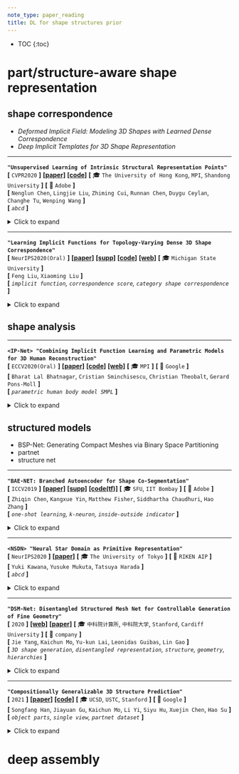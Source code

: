 ```yaml
---
note_type: paper_reading
title: DL for shape structures prior
---
```


* TOC
{:toc}

# part/structure-aware shape representation

## shape correspondence

 - *Deformed Implicit Field: Modeling 3D Shapes with Learned Dense Correspondence*
 - *Deep Implicit Templates for 3D Shape Representation*

---

**`"Unsupervised Learning of Intrinsic Structural Representation Points"`**  
**[** `CVPR2020` **]** **[[paper]](https://arxiv.org/pdf/2003.01661.pdf)** **[[code]](https://github.com/NolenChen/3DStructurePoints)**  **[** :mortar_board: `The University of Hong Kong`, `MPI`, `Shandong University` **]** **[** :office: `Adobe` **]**  
**[**  `Nenglun Chen`, `Lingjie Liu`, `Zhiming Cui`, `Runnan Chen`, `Duygu Ceylan`, `Changhe Tu`, `Wenping Wang`  **]**  
**[** _`abcd`_ **]**  

<details markdown="1">
  <summary markdown="0">Click to expand</summary>

- **Motivation**
  - 点云输入，无监督地learning structures of 3D shape
  - ![image-20201229153625536](media/image-20201229153625536.png){:.postimage .three_noscale}
- **results**
  - ![image-20201229153526461](media/image-20201229153526461.png){:.postimage .three_noscale}

</details>

---

**`"Learning Implicit Functions for Topology-Varying Dense 3D Shape Correspondence"`**  
**[** `NeurIPS2020(Oral)` **]** **[[paper]](https://arxiv.org/pdf/2010.12320.pdf)** **[[supp]](http://cvlab.cse.msu.edu/pdfs/Implicit_Dense_Correspondence_Supp.pdf)** **[[code]](https://github.com/liuf1990/Implicit_Dense_Correspondence)** **[[web]](http://cvlab.cse.msu.edu/project-implicit-dense-correspondence.html)** **[** :mortar_board: `Michigan State University` **]**   
**[**  `Feng Liu`, `Xiaoming Liu`  **]**  
**[** _`implicit function`, `correspondence score`, `category shape correspondence`_ **]**  

<details markdown="1">
  <summary markdown="0">Click to expand</summary>

- **Motivation**
  - 给定一组3D shapes（点云），category-specific model 无监督地学出逐pair（source 与target之间）的correspondence和部件segmentation
  - 即使拓扑不一样也能学到相关性
  - 有`correspondence`相关性分数输出<br>![image-20201229144020259](media/image-20201229144020259.png){:.postimage .three_noscale}
- **Overview**

</details>

## shape analysis

---

**`<IP-Net> "Combining Implicit Function Learning and Parametric Models for 3D Human Reconstruction"`**  
**[** `ECCV2020(Oral)` **]** **[[paper]](https://arxiv.org/pdf/2007.11432.pdf)** **[[code]](https://github.com/bharat-b7/IPNet)** **[[web]](http://virtualhumans.mpi-inf.mpg.de/ipnet/)** **[** :mortar_board: `MPI` **]** **[** :office: `Google` **]**  
**[**  `Bharat Lal Bhatnagar`, `Cristian Sminchisescu`, `Christian Theobalt`, `Gerard Pons-Moll`  **]**  
**[** _`parametric human body model SMPL`_ **]**  

<details markdown="1">
  <summary markdown="0">Click to expand</summary>

- **Motivation**
  - **<u>keypoint 1</u>**：不是inside / outside两类区分的单层表面，而是 inside the body (R0), between the body and clothing (R1), outside the clothing (R2) 3类区分的双层表面<br><img src="media/image-20201229100344345.png" alt="image-20201229100344345"  class="postimage three_noscale" />
  - **keypoint 2** 
    - 隐函数类的方法可以产生任意分辨率的细节，但是一般是static的不能控制
    - 建立和parametric body model ([SMPL](https://smpl.is.tue.mpg.de/))的相关性，可以对预测出的implicit surface `register`注册 SMPL+D ，让预测出的implicit representation **<u>可以控制</u>** <br>![image-20201229101504269](media/image-20201229101504269.png){:.postimage .three_noscale}
- **overview**
  - 输入一个稀疏点云（来自有关节、不同形状、不同pose、不同clothing的人类），一个occupancy predictor估计R0,R1,R2，一个multi-class classifier 估计part label（人的14类part）<br>![image-20201229102312212](media/image-20201229102312212.png){:.postimage .three_noscale}
    - 使用Marching Cubes从predict出的implicit functions产生mesh surface（内表面，外表面）
  - 把IP-Net的predictions注册到SMPL人类模型
    - optimization-based ，最优化SMPL的参数来fit 内表面预测$\mathcal{S}_{in}$
    - 额外利用IP-Net预测出的part-labels，来保证SMPL的不同部件的mesh能正确解释对应部件的surface区域
  - 同样的idea还可以generalize to 3D hands
    - ![image-20201229103342683](media/image-20201229103342683.png){:.postimage .three_noscale}

</details>

## structured models
 - BSP-Net: Generating Compact Meshes via Binary Space Partitioning
 - partnet
 - structure net

---

**`"BAE-NET: Branched Autoencoder for Shape Co-Segmentation"`**  
**[** `ICCV2019` **]** **[[paper]](https://openaccess.thecvf.com/content_ICCV_2019/papers/Chen_BAE-NET_Branched_Autoencoder_for_Shape_Co-Segmentation_ICCV_2019_paper.pdf)** **[[supp]](https://openaccess.thecvf.com/content_ICCV_2019/supplemental/Chen_BAE-NET_Branched_Autoencoder_ICCV_2019_supplemental.pdf)** **[[code(tf)]](https://github.com/czq142857/BAE-NET)**  **[** :mortar_board: `SFU`, `IIT Bombay` **]** **[** :office: `Adobe` **]**  
**[**  `Zhiqin Chen`, `Kangxue Yin`, `Matthew Fisher`, `Siddhartha Chaudhuri`, `Hao Zhang`  **]**  
**[** _`one-shot learning`, `k-neuron`, `inside-outside indicator`_ **]**  

<details markdown="1">
  <summary markdown="0">Click to expand</summary>

- *<IM-Net> Learning Implicit Fields for Generative Shape Modeling (CVPR2019)* 的续作，inside / outside indicator作为shape表征
- **Motivation**
  - 把形状的 `co-segmentation` 看做表征学习问题
  - 可以无监督、弱监督、`one-shot learning`，只需要用几个exemplars，就可以在shape 分割任务上好过在分割shape上训练的SOTA
  - 无监督的 **<u>co-segmentation</u>** <br>![image-20201229094035378](media/image-20201229094035378.png){:.postimage .three_noscale}
- **overview**
  - 就是在*Learning Implicit Fields for Generative Shape Modeling* 的基础上，从原来的单个inside / outside indicator变成 `k` 个inside / outside indicator (`branched output`, one neuron each) ，然后在最后max pooling 把几个neuron `compose`在一起。
  - ![image-20201229095002537](media/image-20201229095002537.png){:.postimage .three_noscale}
  - 让网络 **<u>“自动”</u>** 学出来一个个natural shape的neuron；没有强制保证<br>![image-20201229095340266](media/image-20201229095340266.png){:.postimage .three_noscale}

</details>


---

**`<NSDN> "Neural Star Domain as Primitive Representation"`**  
**[** `NeurIPS2020` **]** **[[paper]](https://arxiv.org/pdf/2010.11248.pdf)**  **[** :mortar_board: `The University of Tokyo` **]** **[** :office: `RIKEN AIP` **]**  
**[**  `Yuki Kawana`, `Yusuke Mukuta`, `Tatsuya Harada`  **]**  
**[** _`abcd`_ **]**  

<details markdown="1">
  <summary markdown="0">Click to expand</summary>

- **Motivation**
  - Reconstructing 3D objects from 2D images + structured reconstruction
  - ![image-20201229115853741](media/image-20201229115853741.png){:.postimage .three_noscale}
  - ![image-20201229115906619](media/image-20201229115906619.png){:.postimage .three_noscale}
- **overview**
  - ![image-20201229120028285](media/image-20201229120028285.png){:.postimage .three_noscale}

</details>

---

**`"DSM-Net: Disentangled Structured Mesh Net for Controllable Generation of Fine Geometry"`**  
**[** `2020` **]** **[[web]](http://geometrylearning.com/dsm-net/)** **[[paper]](https://arxiv.org/pdf/2008.05440.pdf)**  **[** :mortar_board: `中科院计算所`, `中科院大学`, `Stanford`, `Cardiff University` **]** **[** :office: `company` **]**  
**[**  `Jie Yang`, `Kaichun Mo`, `Yu-kun Lai`, `Leonidas Guibas`, `Lin Gao`  **]**  
**[** _`3D shape generation`, `disentangled representation`, `structure`, `geometry`, `hierarchies`_ **]**  

<details markdown="1">
  <summary markdown="0">Click to expand</summary>

- **Motivation**
  - 把structure(topology)和geometry进一步解耦，in a synergistic manner
  - ![image-20201217154222663](media/image-20201217154222663.png){:.postimage .three_noscale}
- **Overview**
  - 用Recursive Neural Networks(RvNNs, 注意RNN是recurrent NN) hierarchically encode和decode  structure和geometry，在hierarchy的每一层都有bijective mapping<br>![image-20201217155349248](media/image-20201217155349248.png){:.postimage .three_noscale}
  - 同时用两个分开的但是高度耦合的VAE学习structure 和geometry，把他们encode into two latent spaces
- **disentangled shape  representation**
  - structure hierarchy抽象出符号部件(symbolic parts)与关系
    - inspired by *PT2PC: Learning to Generate 3D Point Cloud Shapes from Part Tree Conditions. 2020*
    - 每个部件用semantic label (e.g. chair back, chair leg)表示，引入PartNet dataset中丰富的部件关系
      - $\boldsymbol{\rm H}$ **<u>纵向的parent-child inclusion 关系</u>** (e.g. chair back and chair back bars)
      - $\boldsymbol{\rm R}$ **<u>横向的among-sibling 部件对称性与邻接性</u>**(e.g. chair back bars have translational symmetry)
  - geometry hierarchy是部件的geometry
    - 表征就是正常的多顶点mesh
    - 假设一个5402顶点构成的封闭mesh，计算oriented bounding box
    - 然后通过non-rigid registration 变形这个mesh到target part geometry
    - 然后用ACAP作为部件表征
      - *Sparse data driven mesh deformation. 2019*
      - *SDM-NET: Deep Generative Network for Structured Deformable Mesh. 2019*
  - structure hierarchy和geometry hierarchy之间有bijective mapping
    - 符号部件$l_i$对应部件geometry $G_i$，层级$\boldsymbol{\rm H}$和关系$\boldsymbol{\rm R}$则隐式地互相一致
      - 在学习的时候两个hierarchies有communication channels
    - 虽然结构和几何要解耦，但是他们还是需要彼此兼容来产生好的、现实的形状
      - 一方面，shape structure 为 part geometry提供high-level guidance
        - e.g. 如果four legs of a chair对称，那么他们应该具有identical part geometry
      - 另一方面，给定part geometry以后，只有若干种适用的shape structures（而不是全部）
        - e.g. 如果没有lift handle或者gas cylinder parts，不可能组装一个swivel chair
- **conditional part geometry VAE**
  - encode和decode时候都condition on part structure information
  - ![image-20201217162903345](media/image-20201217162903345.png){:.postimage .three_noscale}
- **Disentangled Geometry and Structure VAEs**
  - 下图蓝色代表geometry，红色代表structure<br>encoding的时候，从geometry和structure feature encode出geometry<br>decoding的时候，从geometry和structure feature decode出geometry<br>
  - ![image-20201217162351563](media/image-20201217162351563.png){:.postimage .three_noscale}
  - [ ] what?
- **results**
  - ![image-20201217163302020](media/image-20201217163302020.png){:.postimage .three_noscale}

</details>

---

**`"Compositionally Generalizable 3D Structure Prediction"`**  
**[** `2021` **]** **[[paper]](https://arxiv.org/pdf/2012.02493.pdf)** **[[code]](https://www.github.com)** **[** :mortar_board: `UCSD`, `USTC`, `Stanford` **]** **[** :office: `Google` **]**  
**[**  `Songfang Han`, `Jiayuan Gu`, `Kaichun Mo`, `Li Yi`, `Siyu Hu`, `Xuejin Chen`, `Hao Su`  **]**  
**[** _`object parts`, `single view`, `partnet dataset`_ **]**  

<details markdown="1">
  <summary markdown="0">Click to expand</summary>

- **Review**
  - 思路、框架清晰；carefully designed subproblems
  - 可解释性很强，不是随随便便拿来GCN胡乱用一下
  - 部件表征：cuboids
- **Motivation**
  - 学到不同物体、不同物体类别之间那些公共的部件、部件间的关系、连接
  - 把整个物体的shape生成问题转为几个子问题的组合
  - 关注的是逐part pair的相对位置的预测
  - ![image-20201217094300461](media/image-20201217094300461.png){:.postimage .three_noscale}
- **overview**
  - 用geometry primitives来代表部件（具体来说，oriented bounding cuboids，长方体），每个部件有$p_i=[c_x,c_y,c_z,s_x,s_y,s_z,q]$
    - 遵循StructureNet的设定<br>*Structurenet: Hierarchical graph networks for 3d shape generation 2019*
  - 所有模块都是有监督的；part真值来自于PartNet的3D labels
  - 步骤：
    - MaskRCNN来提取部件instance mask
    - identify parallelism for part pairs，对每组平行的部件预测他们共享的edge direction
    - identify translational symmetry within part pairs，对每组平动对称的部件预测他们共享的edge length
    - 预测部件pairs之间的连接性，提取一个基于连接性的部件树
    - 预测邻接部件的相对位置，在遍历部件树的时候组装整个形状
  - [isolation principle] 重度依赖部件masks作为模块的输入来引起对局部区域的关注
  - [relativity principle] 依赖于pairwise关系
  - ![image-20201217094400096](media/image-20201217094400096.png){:.postimage .three_noscale}
- ==**relative position prediciton**==
  - 从root part开始，逐pair地添加other parts
  - 很多过去的工作都是估计在相机坐标系下的绝对位置，或者是一个(类别级别先验)canonical space下的pose
  - 然而，绝对位置对于shape scale敏感，对optical axis的平动也很敏感，对于简单的类别内预测的表现都很差
  - **<u>Connectivity-based Part Tree</u>**：追求通过strong **pairwise** relationships来组装parts
    - 主要用的是基于连接性的关系
    - 首先识别空间上接触的部件pair，然后预测他们之间的相对位置
    - 选择【接触关系】原因：
      - 接触的部件空间上接近，互相之间有strong arrangement constraints
      - 当没有遮挡情况下，评估两个部件有没有接触在图像上都不太难，并不需要类别级别的知识
      - 这种关系非常普遍
      - 对于新类别的物体也可以很好地迁移
    - ==**思考**==
      - 这里的想法和我们非常一致，我们扩展到更多类型的关系应该就可以实现
    - 主要方法
      - 训练一个连接性分类器，预测parts pair是否在原来的3D shape 互相接触
      - 用连接性类构建一个part tree
        - 首先构建一个连接图，把连接性分数高的pair连接起来
        - 然后贪婪地构建一个spanning tree
          - 具体：通过预测出的大小，选最大的part作为root node，然后迭代地选剩下的最大的部件连到当前树上
          - 如果图中包含多个连接起来的components，那就构建part forest
  - **<u>joint-based relative position</u>** 逐pair预测相对位置
    - instead of 直接预测两个center的相对位置，基于接触点来用上更强的位置先验
    - 接触点必须位于每个部件的cuboid中
    - 用接触点来参数化部件center之间的相对关系
      - 接触点
        - 在part $p_1$坐标系下接触点坐标$c^1$，在part $p_2$坐标系下接触点坐标$c^2$，假设$p_1$, $p_2$在world frame下坐标为$l_1^W$, $l_2^W$，由于是同一个点，应有<br>$l_1^W+c^1=l_2^W+c^2$
        - 则两个center之间的相对位置可以这样infer：<br>$l_{1 \rightarrow2}^W=l_2^W-l_1^W=c^1-c^2$
        - - [x] Q：这里可能有些问题，考虑到坐标系旋转，并不应是简单加法，不过意思到了<br>A：没有问题，这里$c^1$, $c^2$都是世界坐标系下的
      - 接触点估计：如何infer $c^i$
        - 接触点应位于cuboid表面或者cuboid内部，因此将接触点表示为cuboid顶点的interpolation<br>$c^i=\sum_{j=1}^{8}\omega_{i,j}\cdot v_{i,j}$, where $\sum_{j=1}^8\omega_{i,j}=1$ and $\omega_{i,j} \geq0$
        - 用神经网络预测$\omega_i,j$，输入reference image和两个部件mask的feature的stack
        - 为了让接触点预测的结果和cuboid顶点顺序无关，结构和PointNet segmentation的结构类似
        - *Deep learning on point sets for 3d classification and segmentation.2017* 
      - ![image-20201217095049304](media/image-20201217095049304.png){:.postimage .three_noscale}
- **效果**
  - 真值mask基本可以做到很完美的组装，predicted mask效果也可以接受，毕竟predict出来的mask会出问题
  - ![image-20201217095300439](media/image-20201217095300439.png){:.postimage .three_noscale}

</details>

# deep assembly

